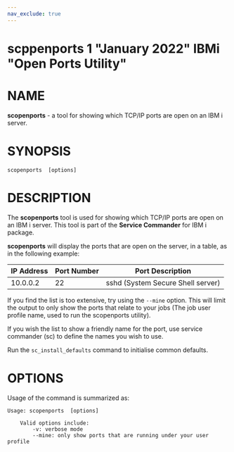 ```yaml
---
nav_exclude: true
---
```

scppenports 1 "January 2022" IBMi "Open Ports Utility"
=======================================
# NAME
**scopenports** - a tool for showing which TCP/IP ports are open on an IBM i server.

# SYNOPSIS
`scopenports  [options]`

# DESCRIPTION
The **scopenports** tool is used for showing which TCP/IP ports are open on an IBM i server.
This tool is part of the **Service Commander** for IBM i package.

**scopenports** will display the ports that are open on the server, in a table, as in the following example:

| IP Address | Port Number | Port Description |
| ---------- | ----------- | ---------------- |
| 10.0.0.2   | 22          | sshd (System Secure Shell server)             |


If you find the list is too extensive, try using the `--mine` option.  This will limit the output to only show the ports that relate to your jobs (The job user profile name, used to run the scopenports utility).

If you wish the list to show a friendly name for the port, use service commander (sc) to define the names you wish to use.

Run the `sc_install_defaults` command to initialise common defaults.

# OPTIONS

Usage of the command is summarized as:
```
Usage: scopenports  [options]

    Valid options include:
        -v: verbose mode
        --mine: only show ports that are running under your user profile
```